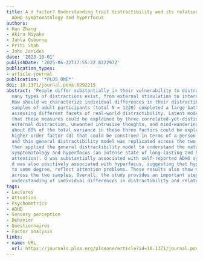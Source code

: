 ```yaml
---
title: A d factor? Understanding trait distractibility and its relationships with
  ADHD symptomatology and hyperfocus
authors:
- Han Zhang
- Akira Miyake
- Jahla Osborne
- Priti Shah
- John Jonides
date: '2023-10-01'
publishDate: '2025-06-22T17:55:22.822297Z'
publication_types:
- article-journal
publication: '*PLOS ONE*'
doi: 10.1371/journal.pone.0292215
abstract: 'People differ substantially in their vulnerability to distraction. Yet,
  many types of distractions exist, from external stimulation to internal thoughts.
  How should we characterize individual differences in their distractibility? Two
  samples of adult participants (total N = 1220) completed a large battery of questionnaires
  assessing different facets of real-world distractibility. Latent modeling revealed
  that these measures could be explained by three correlated-yet-distinct factors:
  external distraction, unwanted intrusive thoughts, and mind-wandering. Importantly,
  about 80% of the total variance in these three factors could be explained by a single
  higher-order factor (d) that could be construed in terms of a person’s general distractibility,
  and this general distractibility model was replicated across the two samples. We
  then applied the general distractibility model to understand the nature of ADHD
  symptomatology and hyperfocus (an intense state of long-lasting and highly focused
  attention). d was substantially associated with self-reported ADHD symptoms. Interestingly,
  d was also positively associated with hyperfocus, suggesting that hyperfocus may,
  to some degree, reflect attention problems. These results also show marked consistencies
  across the two samples. Overall, the study provides an important step toward a comprehensive
  understanding of individual differences in distractibility and related constructs.'
tags:
- Lectures
- Attention
- Psychometrics
- ADHD
- Sensory perception
- Behavior
- Questionnaires
- Factor analysis
links:
- name: URL
  url: https://journals.plos.org/plosone/article?id=10.1371/journal.pone.0292215
---
```

